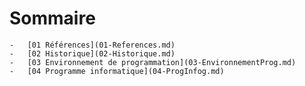 Sommaire
========

    -   [01 Références](01-References.md)
    -   [02 Historique](02-Historique.md)
    -   [03 Environnement de programmation](03-EnvironnementProg.md)
    -   [04 Programme informatique](04-ProgInfog.md)
